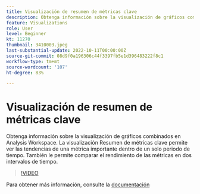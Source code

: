```yaml
---
title: Visualización de resumen de métricas clave
description: Obtenga información sobre la visualización de gráficos combinados en Analysis Workspace. La visualización Resumen de métricas clave permite ver las tendencias de una métrica importante dentro de un solo periodo de tiempo. También le permite comparar el rendimiento de las métricas en dos intervalos de tiempo. (Debe tener entre 60 y 160 caracteres, pero tiene 244)
feature: Visualizations
role: User
level: Beginner
kt: 11270
thumbnail: 3410003.jpeg
last-substantial-update: 2022-10-11T00:00:00Z
source-git-commit: 08d9f0a196306c44f3397fb5e1d396483222f8c1
workflow-type: tm+mt
source-wordcount: '107'
ht-degree: 83%

---
```



# Visualización de resumen de métricas clave

Obtenga información sobre la visualización de gráficos combinados en Analysis Workspace. La visualización Resumen de métricas clave permite ver las tendencias de una métrica importante dentro de un solo periodo de tiempo. También le permite comparar el rendimiento de las métricas en dos intervalos de tiempo.

>[!VIDEO](https://video.tv.adobe.com/v/3410003/?quality=12&learn=on)

Para obtener más información, consulte la [documentación](https://experienceleague.adobe.com/docs/analytics/analyze/analysis-workspace/visualizations/key-metric.html?lang=en)
